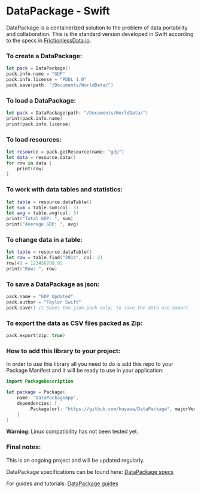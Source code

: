 # DataPackage - Swift

DataPackage is a containerized solution to the problem of data portability and collaboration. This is the standard version developed in Swift according to the specs in [FrictionlessData.io](http://frictionlessdata.io).

### To create a DataPackage:

```Swift
let pack = DataPackage()
pack.info.name = "GDP"
pack.info.license = "PDDL 1.0"
pack.save(path: "/Documents/WorldData/")
```

### To load a DataPackage:

```Swift
let pack = DataPackage(path: "/Documents/WorldData/")
print(pack.info.name)
print(pack.info.license)
```

### To load resources:

```Swift
let resource = pack.getResource(name: "gdp")
let data = resource.data()
for row in data {
    print(row)
}
```

### To work with data tables and statistics:

```Swift
let table = resource.dataTable()
let sum = table.sum(col: 3)
let avg = table.avg(col: 3)
print("Total GDP: ", sum)
print("Average GDP: ", avg)
```

### To change data in a table:

```Swift
let table = resource.dataTable()
let row = table.find("2014", col: 2)
row[4] = 123456789.95
print("Row: ", row)
```

### To save a DataPackage as json:

```Swift
pack.name = "GDP Updated"
pack.author = "Taylor Swift"
pack.save() // Saves the json pack only, to save the data use export
```

### To export the data as CSV files packed as Zip:

```Swift
pack.export(zip: true)
```

### How to add this library to your project:

In order to use this library all you need to do is add this repo to your Package Manifest and it will be ready to use in your application:

```Swift
import PackageDescription

let package = Package(
    name: "DataPackageApp",
    dependencies: [
        .Package(url: "https://github.com/kuyawa/DataPackage", majorVersion: 1, minor: 0)
    ]
)
```

**Warning**: Linux compatibility has not been tested yet.

### Final notes:

This is an ongoing project and will be updated regularly.

DataPackage specifications can be found here: [DataPackage specs](https://specs.frictionlessdata.io/data-package/)

For guides and tutorials: [DataPackage guides](http://frictionlessdata.io/guides/)